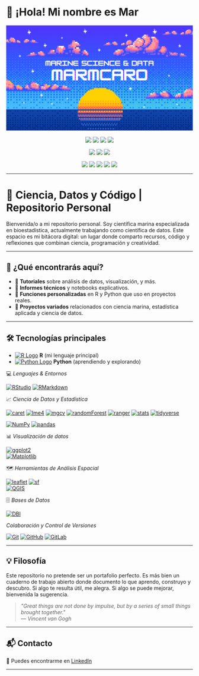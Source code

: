 # 👋 ¡Hola! Mi nombre es Mar

<p align="center">
  <img src="./banner_Marmcaro.png" alt="Banner" width="600" />
</p>

<p align="center">
  <img src="https://img.shields.io/github/languages/top/Marmcaro/Marmcaro?color=3FA0FF&label=Lenguaje%20principal&style=flat-square" />
  <img src="https://img.shields.io/github/languages/count/Marmcaro/Marmcaro?color=3FA0FF&label=Lenguajes%20usados&style=flat-square" />
  <img src="https://img.shields.io/github/followers/Marmcaro?style=social" />
  <img src="https://img.shields.io/github/stars/Marmcaro?style=social" />
</p>

<p align="center">
  <img src="https://img.shields.io/badge/Ciencias%20del%20Mar-🌊-3FA0FF?style=flat-square" />
  <img src="https://img.shields.io/badge/Estad%C3%ADstica-📊-3FA0FF?style=flat-square" />
  <img src="https://img.shields.io/badge/Ciencia%20de%20Datos-💻-3FA0FF?style=flat-square" />
</p>

<p align="center">
  <img src="https://github-profile-summary-cards.vercel.app/api/cards/profile-details?username=Marmcaro&theme=transparent" />
  <img src="https://github-profile-summary-cards.vercel.app/api/cards/repos-per-language?username=Marmcaro&theme=transparent" />
  <img src="https://github-profile-summary-cards.vercel.app/api/cards/most-commit-language?username=Marmcaro&theme=transparent" />
  <img src="http://github-profile-summary-cards.vercel.app/api/cards/stats?username=Marmcaro&theme=transparent" />
  <img src="https://github-profile-summary-cards.vercel.app/api/cards/productive-time?username=Marmcaro&theme=transparent" />
</p>

---

# 🌊 Ciencia, Datos y Código | Repositorio Personal

Bienvenida/o a mi repositorio personal. Soy científica marina especializada en bioestadística, actualmente trabajando como científica de datos. Este espacio es mi bitácora digital: un lugar donde comparto recursos, código y reflexiones que combinan ciencia, programación y creatividad.

---

## 📂 ¿Qué encontrarás aquí?

* 📘 **Tutoriales** sobre análisis de datos, visualización, y más.
* 🧪 **Informes técnicos** y notebooks explicativos.
* 🧮 **Funciones personalizadas** en R y Python que uso en proyectos reales.
* 🐙 **Proyectos variados** relacionados con ciencia marina, estadística aplicada y ciencia de datos.

---

## 🛠️ Tecnologías principales

- [![R Logo](https://img.shields.io/badge/R-276DC3?style=flat&logo=r&logoColor=white)](https://www.r-project.org/) **R** (mi lenguaje principal)
- [![Python Logo](https://img.shields.io/badge/Python-FFD43B?style=flat&logo=python&logoColor=white)](https://www.python.org/) **Python** (aprendiendo y explorando)

💻 *Lenguajes & Entornos*

[![RStudio](https://img.shields.io/badge/RStudio-75AADB?style=flat&logo=rstudio&logoColor=white)](https://posit.co/products/open-source/rstudio/)  [![RMarkdown](https://img.shields.io/badge/RMarkdown-23276DC3?style=flat&logo=r&logoColor=white)](https://rmarkdown.rstudio.com/)

📈 *Ciencia de Datos y Estadística*

[![caret](https://img.shields.io/badge/caret-4B99C6?style=flat&logo=r&logoColor=white)](https://topepo.github.io/caret/)  [![lme4](https://img.shields.io/badge/lme4-3E6DA9?style=flat&logo=r&logoColor=white)](https://cran.r-project.org/package=lme4)  [![mgcv](https://img.shields.io/badge/mgcv-1C4E80?style=flat&logo=r&logoColor=white)](https://cran.r-project.org/package=mgcv)  [![randomForest](https://img.shields.io/badge/randomForest-6A9FB5?style=flat&logo=r&logoColor=white)](https://cran.r-project.org/package=randomForest)  [![ranger](https://img.shields.io/badge/ranger-4575B4?style=flat&logo=r&logoColor=white)](https://cran.r-project.org/package=ranger)  [![stats](https://img.shields.io/badge/stats-R_base-276DC3?style=flat&logo=r&logoColor=white)](https://stat.ethz.ch/R-manual/R-devel/library/stats/html/00Index.html)  [![tidyverse](https://img.shields.io/badge/tidyverse-999999?style=flat&logo=r&logoColor=white)](https://www.tidyverse.org/)  

[![NumPy](https://img.shields.io/badge/NumPy-013243?style=flat&logo=numpy&logoColor=white)](https://numpy.org/)  [![pandas](https://img.shields.io/badge/pandas-150458?style=flat&logo=pandas&logoColor=white)](https://pandas.pydata.org/)


📊 *Visualización de datos*

[![ggplot2](https://img.shields.io/badge/ggplot2-2D2D2D?style=flat&logo=r&logoColor=white)](https://ggplot2.tidyverse.org/)  
[![Matplotlib](https://img.shields.io/badge/Matplotlib-3776AB?style=flat&logo=python&logoColor=white)](https://matplotlib.org/)

🗺️ *Herramientas de Análisis Espacial*

[![leaflet](https://img.shields.io/badge/leaflet-199900?style=flat&logo=leaflet&logoColor=white)](https://rstudio.github.io/leaflet/)  [![sf](https://img.shields.io/badge/sf-276DC3?style=flat&logo=r&logoColor=white)](https://r-spatial.github.io/sf)  
[![QGIS](https://img.shields.io/badge/QGIS-589632?style=flat&logo=qgis&logoColor=white)](https://qgis.org/)

🗄️ *Bases de Datos*

[![DBI](https://img.shields.io/badge/DBI-2C3E50?style=flat&logo=r&logoColor=white)](https://cran.r-project.org/package=DBI)  

*Colaboración y Control de Versiones*

[![Git](https://img.shields.io/badge/Git-F05032?style=flat&logo=git&logoColor=white)](https://git-scm.com/)  [![GitHub](https://img.shields.io/badge/GitHub-181717?style=flat&logo=github&logoColor=white)](https://github.com/)  [![GitLab](https://img.shields.io/badge/GitLab-FCA121?style=flat&logo=gitlab&logoColor=white)](https://gitlab.com/)

---

## 💡 Filosofía

Este repositorio no pretende ser un portafolio perfecto. Es más bien un cuaderno de trabajo abierto donde documento lo que aprendo, construyo y descubro. Si algo te resulta útil, me alegra. Si algo se puede mejorar, bienvenida la sugerencia.

> *"Great things are not done by impulse, but by a series of small things brought together."*  
> — *Vincent van Gogh*

---

## 📬 Contacto

📎 Puedes encontrarme en [LinkedIn](https://www.linkedin.com/in/maria-del-carmen-martinez-caro-08b6001aa/)

---
